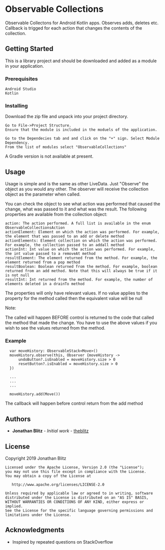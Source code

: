 # Observable Collections
Observable Collectons for Android Kotlin apps. 
Observes adds, deletes etc.
Callback is trigged for each action that changes the contents of the collection.

## Getting Started

This is a library project and should be downloaded and added as a module in your application.

### Prerequisites
```
Android Studio
Kotlin
```

### Installing

Download the zip file and unpack into your project directory.
```
Go to File->Project Structure.
Ensure that the module is included in the moduels of the application.

Go to the Dependecies tab and and click on the "+" sign. Select Module Dependency.
From the list of modules select "ObservableCollections"
```

A Gradle version is not available at present.

## Usage

Usage is simple and is the same as other LiveData.
Just "Observe" the object as you would any other.
The observer will receive the collection object as the parameter when called.


You can check the object to see what action was performed that caused the change, what was passed to it and what was the result.
The following properties are available from the collection object:
```
action: The action performed. A full list is available in the enum ObservableCollectionsAction
actionElement: Element on which the action was performed. For example, the element that was passed to an add or delete method
actionElements: Element collection on which the action was performed. For example, the collection passed to an addall method
actionInt: Int value on which the action was performed. For example, the int value passed to a removeAt method
resultElement: The element returned from the method. For example, the element returned from a pop method
resultBoolean: Boolean returned from the method. For example, boolean returned from an add method. Note that this will always be true if it is not null
resultInt: Int returned from the method. For example, the number of elements deleted in a drainTo method
```
The properties will only have relevant values. If no value applies to the property for the method called then the equivalent value will be null


Note:

The called will happen BEFORE control is returned to the code that called the method that made the change. You have to use the above values if you wish to see the values returned from the method.


### Example

```
  var moveHistory: ObservableStack<Move>()
  moveHistory.observe(this, Observer {moveHistory ->
      undoButton?.isEnabled = moveHistory.size > 0
      resetButton?.isEnabled = moveHistory.size > 0
  })
  
  ...
  ...
  ...
  
  moveHistory.add(Move())
```
The callback will happen before control return from the add method


## Authors

* **Jonathan Blitz** - *Initial work* - [theblitz](https://github.com/theblitz)


## License
Copyright 2019 Jonathan Blitz
```
Licensed under the Apache License, Version 2.0 (the "License");
you may not use this file except in compliance with the License.
You may obtain a copy of the License at

   http://www.apache.org/licenses/LICENSE-2.0

Unless required by applicable law or agreed to in writing, software
distributed under the License is distributed on an "AS IS" BASIS,
WITHOUT WARRANTIES OR CONDITIONS OF ANY KIND, either express or implied.
See the License for the specific language governing permissions and
limitations under the License.
```

## Acknowledgments

* Inspired by repeated questions on StackOverflow

